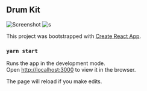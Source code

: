 ## Drum Kit 

![Screenshot](https://user-images.githubusercontent.com/43414928/94337438-df88fd00-0007-11eb-8714-13ac1f5238e9.png)
![s](https://user-images.githubusercontent.com/43414928/94337530-a9984880-0008-11eb-91bf-8c1e5b1bb584.png)


This project was bootstrapped with [Create React App](https://github.com/facebook/create-react-app).

### `yarn start`

Runs the app in the development mode.<br />
Open [http://localhost:3000](http://localhost:3000) to view it in the browser.

The page will reload if you make edits.<br />



